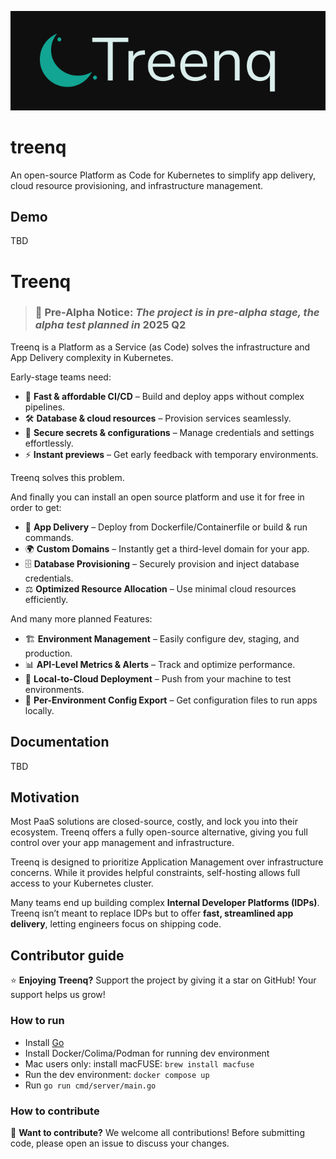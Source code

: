 <p align=center>
    <img src="logo.jpg" />
</p>

# treenq

An open-source Platform as Code for Kubernetes to simplify app delivery, cloud resource provisioning, and infrastructure management.

## Demo

TBD

# Treenq

> ### 🚧 **Pre-Alpha Notice**: _The project is in pre-alpha stage, the alpha test planned in_ **2025 Q2**

Treenq is a Platform as a Service (as Code) solves the infrastructure and App Delivery complexity in Kubernetes.

Early-stage teams need:

- 🚀 **Fast & affordable CI/CD** – Build and deploy apps without complex pipelines.
- 🛠 **Database & cloud resources** – Provision services seamlessly.
- 🔐 **Secure secrets & configurations** – Manage credentials and settings effortlessly.
- ⚡ **Instant previews** – Get early feedback with temporary environments.

Treenq solves this problem.

And finally you can install an open source platform and use it for free in order to get:

- 🚀 **App Delivery** – Deploy from Dockerfile/Containerfile or build & run commands.
- 🌍 **Custom Domains** – Instantly get a third-level domain for your app.
- 🗄️ **Database Provisioning** – Securely provision and inject database credentials.
- ⚖️ **Optimized Resource Allocation** – Use minimal cloud resources efficiently.

And many more planned Features:

- 🏗 **Environment Management** – Easily configure dev, staging, and production.
- 📊 **API-Level Metrics & Alerts** – Track and optimize performance.
- 🔄 **Local-to-Cloud Deployment** – Push from your machine to test environments.
- 🔧 **Per-Environment Config Export** – Get configuration files to run apps locally.

## Documentation

TBD

## Motivation

Most PaaS solutions are closed-source, costly, and lock you into their ecosystem.
Treenq offers a fully open-source alternative, giving you full control over your app management and infrastructure.

Treenq is designed to prioritize Application Management over infrastructure concerns. While it provides helpful constraints, self-hosting allows full access to your Kubernetes cluster.

Many teams end up building complex **Internal Developer Platforms (IDPs)**.
Treenq isn’t meant to replace IDPs but to offer **fast, streamlined app delivery**, letting engineers focus on shipping code.

## Contributor guide

⭐ **Enjoying Treenq?**
Support the project by giving it a star on GitHub! Your support helps us grow!

### How to run

- Install [Go](https://go.dev/doc/install)
- Install Docker/Colima/Podman for running dev environment
- Mac users only: install macFUSE: `brew install macfuse`
- Run the dev environment: `docker compose up`
- Run `go run cmd/server/main.go`

### How to contribute

📢 **Want to contribute?**
We welcome all contributions! Before submitting code, please open an issue to discuss your changes.
